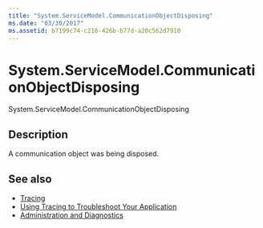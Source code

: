```yaml
---
title: "System.ServiceModel.CommunicationObjectDisposing"
ms.date: "03/30/2017"
ms.assetid: b7199c74-c218-426b-b77d-a20c562d7910
---
```

# System.ServiceModel.CommunicationObjectDisposing
System.ServiceModel.CommunicationObjectDisposing  
  
## Description  
 A communication object was being disposed.  
  
## See also

- [Tracing](index.md)
- [Using Tracing to Troubleshoot Your Application](using-tracing-to-troubleshoot-your-application.md)
- [Administration and Diagnostics](../index.md)
